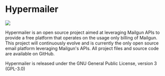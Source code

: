 Hypermailer
===========
<a href="https://travis-ci.org/eBrian/hypermailer" target="_blank"><img src="https://travis-ci.org/ebrian/hypermailer.svg?branch=master" /></a>

Hypermailer is an open source project aimed at leveraging Mailgun APIs to provide a free platform that operates on the usage only billing of Mailgun. This project will continuously evolve and is currently the only open source email platform leveraging Mailgun's APIs. All project files and source code are available on GitHub.

Hypermailer is released under the GNU General Public License, version 3 (GPL-3.0)
